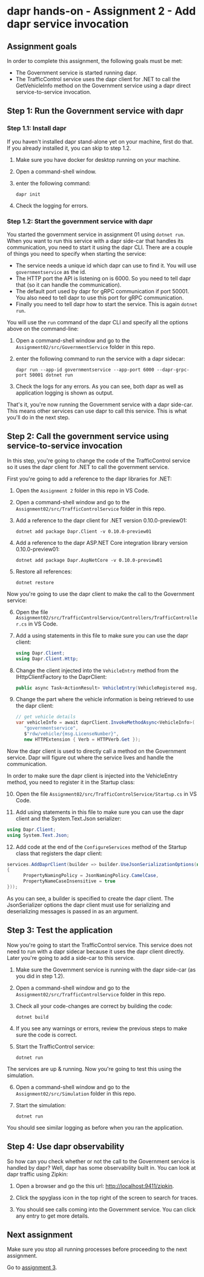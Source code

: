 # dapr hands-on - Assignment 2 - Add dapr service invocation

## Assignment goals

In order to complete this assignment, the following goals must be met:

- The Government service is started running dapr.
- The TrafficControl service uses the dapr client for .NET to call the GetVehicleInfo method on the Government service using a dapr direct service-to-service invocation.

## Step 1: Run the Government service with dapr

### Step 1.1: Install dapr

If you haven't installed dapr stand-alone yet on your machine, first do that. If you already installed it, you can skip to step 1.2.

1. Make sure you have docker for desktop running on your machine.

2. Open a command-shell window.

3. enter the following command:

   ```
   dapr init
   ```

4. Check the logging for errors.

### Step 1.2: Start the government service with dapr

You started the government service in assignment 01 using `dotnet run`. When you want to run this service with a dapr side-car that handles its communication, you need to start it using the dapr CLI. There are a couple of things you need to specify when starting the service:

- The service needs a unique id which dapr can use to find it. You will use `governmentservice` as the id.
- The HTTP port the API is listening on is 6000. So you need to tell dapr that (so it can handle the communication).
- The default port used by dapr for gRPC communication if port 50001. You also need to tell dapr to use this port for gRPC communication.
- Finally you need to tell dapr how to start the service. This is again `dotnet run`.

You will use the `run` command of the dapr CLI and specify all the options above on the command-line:

1. Open a command-shell window and go to the `Assignment02/src/GovernmentService` folder in this repo.

2. enter the following command to run the service with a dapr sidecar:

   ```
   dapr run --app-id governmentservice --app-port 6000 --dapr-grpc-port 50001 dotnet run
   ```

3. Check the logs for any errors. As you can see, both dapr as well as application logging is shown as output.

That's it, you're now running the Government service with a dapr side-car. This means other services can use dapr to call this service. This is what you'll do in the next step.

## Step 2: Call the government service using service-to-service invocation

In this step, you're going to change the code of the TrafficControl service so it uses the dapr client for .NET to call the government service.

First you're going to add a reference to the dapr libraries for .NET:

1. Open the `Assignment 2` folder in this repo in VS Code.

2. Open a command-shell window and go to the `Assignment02/src/TrafficControlService` folder in this repo.

3. Add a reference to the dapr client for .NET version 0.10.0-preview01:

   ```
   dotnet add package Dapr.Client -v 0.10.0-preview01
   ```

4. Add a reference to the dapr ASP.NET Core integration library version 0.10.0-preview01:

   ```
   dotnet add package Dapr.AspNetCore -v 0.10.0-preview01
   ```

5. Restore all references:

   ```
   dotnet restore
   ```

Now you're going to use the dapr client to make the call to the Government service:

6. Open the file `Assignment02/src/TrafficControlService/Controllers/TrafficController.cs` in VS Code.

7. Add a using statements in this file to make sure you can use the dapr client:

   ```csharp
   using Dapr.Client;
   using Dapr.Client.Http;
   ```

8. Change the client injected into the `VehicleEntry` method from the IHttpClientFactory to the DaprClient:

   ```csharp
   public async Task<ActionResult> VehicleEntry(VehicleRegistered msg, [FromServices] DaprClient daprClient)

   ```

9. Change the part where the vehicle information is being retrieved to use the dapr client:

   ```csharp
   // get vehicle details
   var vehicleInfo = await daprClient.InvokeMethodAsync<VehicleInfo>(
      "governmentservice",
      $"rdw/vehicle/{msg.LicenseNumber}",
      new HTTPExtension { Verb = HTTPVerb.Get });
   ```

Now the dapr client is used to directly call a method on the Government service. Dapr will figure out where the service lives and handle the communication.

In order to make sure the dapr client is injected into the VehicleEntry method, you need to register it in the Startup class:

10. Open the file `Assignment02/src/TrafficControlService/Startup.cs` in VS Code.

11. Add using statements in this file to make sure you can use the dapr client and the System.Text.Json serializer:

   ```csharp
   using Dapr.Client;
   using System.Text.Json;
   ```

12. Add code at the end of the `ConfigureServices` method of the Startup class that registers the dapr client:

   ```csharp
   services.AddDaprClient(builder => builder.UseJsonSerializationOptions(new JsonSerializerOptions()
   {
         PropertyNamingPolicy = JsonNamingPolicy.CamelCase,
         PropertyNameCaseInsensitive = true
   }));
   ```

   As you can see, a builder is specified to create the dapr client. The JsonSerializer options the dapr client must use for serializing and deserializing messages is passed in as an argument.

## Step 3: Test the application

Now you're going to start the TrafficControl service. This service does not need to run with a dapr sidecar because it uses the dapr client directly. Later you're going to add a side-car to this service.

1. Make sure the Government service is running with the dapr side-car (as you did in step 1.2).

2. Open a command-shell window and go to the `Assignment02/src/TrafficControlService` folder in this repo.

3. Check all your code-changes are correct by building the code:

   ```
   dotnet build
   ```

4. If you see any warnings or errors, review the previous steps to make sure the code is correct.

5. Start the TrafficControl service:

   ```
   dotnet run
   ```

The services are up & running. Now you're going to test this using the simulation.

6. Open a command-shell window and go to the `Assignment02/src/Simulation` folder in this repo.

7. Start the simulation:

   ```
   dotnet run
   ```

You should see similar logging as before when you ran the application.

## Step 4: Use dapr observability

So how can you check whether or not the call to the Government service is handled by dapr? Well, dapr has some observability built in. You can look at dapr traffic using Zipkin:

1. Open a browser and go the this url: [http://localhost:9411/zipkin](http://localhost:9411/zipkin).

2. Click the spyglass icon in the top right of the screen to search for traces.

3. You should see calls coming into the Government service. You can click any entry to get more details.

## Next assignment

Make sure you stop all running processes before proceeding to the next assignment.

Go to [assignment 3](../Assignment03/README.md).
